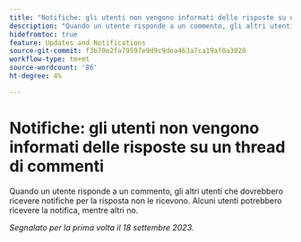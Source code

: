 ```yaml
---
title: "Notifiche: gli utenti non vengono informati delle risposte su un thread di commenti"
description: "Quando un utente risponde a un commento, gli altri utenti che dovrebbero ricevere notifiche per la risposta non le ricevono. Alcuni utenti potrebbero ricevere la notifica, mentre altri no."
hidefromtoc: true
feature: Updates and Notifications
source-git-commit: f3b70e2fa79597e9d9c9dea463a7ca19af0a3020
workflow-type: tm+mt
source-wordcount: '86'
ht-degree: 4%

---
```



# Notifiche: gli utenti non vengono informati delle risposte su un thread di commenti

Quando un utente risponde a un commento, gli altri utenti che dovrebbero ricevere notifiche per la risposta non le ricevono. Alcuni utenti potrebbero ricevere la notifica, mentre altri no.

_Segnalato per la prima volta il 18 settembre 2023._
